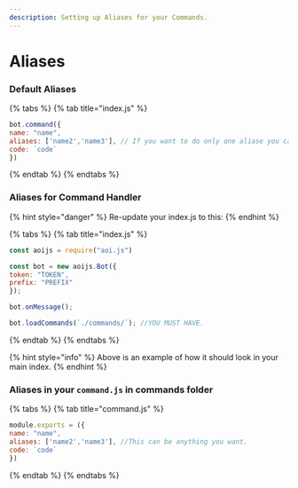 ```yaml
---
description: Setting up Aliases for your Commands.
---
```


# Aliases

### Default Aliases

{% tabs %}
{% tab title="index.js" %}
```javascript
bot.command({
name: "name",
aliases: ['name2','name3'], // If you want to do only one aliase you can do ['name2'] or just 'name2'
code: `code`
})
```
{% endtab %}
{% endtabs %}

### Aliases for Command Handler

{% hint style="danger" %}
Re-update your index.js to this:
{% endhint %}

{% tabs %}
{% tab title="index.js" %}
```javascript
const aoijs = require("aoi.js")

const bot = new aoijs.Bot({
token: "TOKEN", 
prefix: "PREFIX" 
});

bot.onMessage();

bot.loadCommands(`./commands/`); //YOU MUST HAVE.
```
{% endtab %}
{% endtabs %}

{% hint style="info" %}
Above is an example of how it should look in your main index.
{% endhint %}

### Aliases in your `command.js` in commands folder

{% tabs %}
{% tab title="command.js" %}
```javascript
module.exports = ({
name: "name",
aliases: ['name2','name3'], //This can be anything you want.
code: `code`
})
```
{% endtab %}
{% endtabs %}

